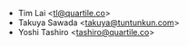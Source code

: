 - Tim Lai \<<tl@quartile.co>\>
- Takuya Sawada \<<takuya@tuntunkun.com>\>
- Yoshi Tashiro \<<tashiro@quartile.co>\>
